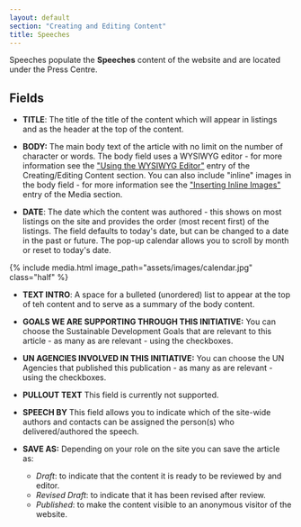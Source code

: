 ```yaml
---
layout: default
section: "Creating and Editing Content"
title: Speeches
---
```


Speeches populate the **Speeches** content of the website and are located under the Press Centre.

## Fields

- **TITLE**: The title of the title of the content which will appear in listings and as the header at the top of the content.

- **BODY:** The main body text of the article with no limit on the number of character or words. The body field uses a WYSIWYG editor - for more information see the <a href="/using-wysiwyg">"Using the WYSIWYG Editor"</a> entry of the Creating/Editing Content section. You can also include "inline" images in the body field - for more information see the <a href="/featured-images">"Inserting Inline Images"</a> entry of the Media section.

- **DATE**: The date which the content was authored - this shows on most listings on the site and provides the order (most recent first) of the listings. The field defaults to today's date, but can be changed to a date in the past or future. The pop-up calendar allows you to scroll by month or reset to today's date.

{% include media.html
   image_path="assets/images/calendar.jpg"
   class="half"
%}

- **TEXT INTRO**: A space for a bulleted (unordered) list to appear at the top of teh content and to serve as a summary of the body content.

- **GOALS WE ARE SUPPORTING THROUGH THIS INITIATIVE:** You can choose the Sustainable Development Goals that are relevant to this article - as many as are relevant - using the checkboxes.

- **UN AGENCIES INVOLVED IN THIS INITIATIVE:** You can choose the UN Agencies that published this publication - as many as are relevant - using the checkboxes.

- **PULLOUT TEXT** This field is currently not supported.

- **SPEECH BY** This field allows you to indicate which of the site-wide authors and contacts can be assigned the person(s) who delivered/authored the speech.

- **SAVE AS:** Depending on your role on the site you can save the article as:
  - _Draft_: to indicate that the content it is ready to be reviewed by and editor.
  - _Revised Draft_: to indicate that it has been revised after review.
  - _Published_: to make the content visible to an anonymous visitor of the website.
